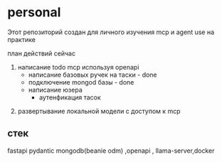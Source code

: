 # personal

Этот репозиторий создан для личного изучения mсp и agent use на практике 

план действий сейчас 
1. написание todo mcp используя openapi 
    - написание базовых ручек на таски - done
    - подключение mongod базы - done
    - написание юзера 
        - аутенфикация тасок 

2) развертывание локальной модели с доступом к mсp

## стек 
fastapi pydantic mongodb(beanie odm) ,openapi , llama-server,docker